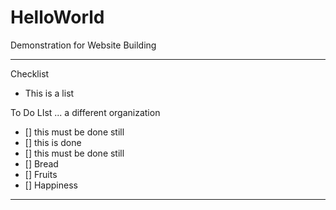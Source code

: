 # HelloWorld
Demonstration for Website Building 

----

Checklist 
- This is a list 

To Do LIst ... a different organization 
- [] this must be done still
- [] this is done 
- [] this must be done still
- [] Bread
- [] Fruits 
- [] Happiness 

----
